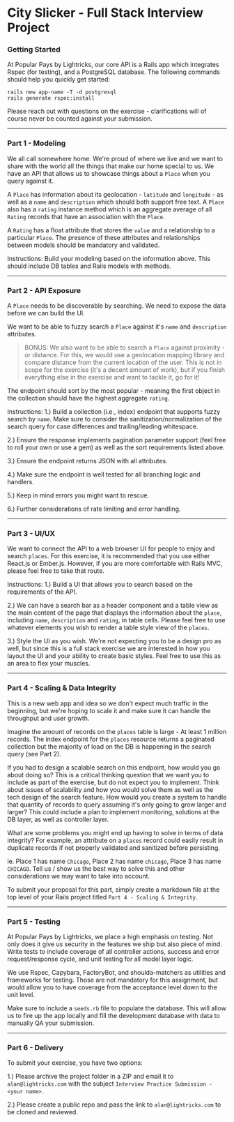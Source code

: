 # City Slicker - Full Stack Interview Project

### Getting Started

At Popular Pays by Lightricks, our core API is a Rails app which integrates Rspec (for testing), and a PostgreSQL database. The following commands should help you quickly get started:
```
rails new app-name -T -d postgresql
rails generate rspec:install
```
Please reach out with questions on the exercise - clarifications will of course never be counted against your submission.

----------------------

### Part 1 - Modeling

We all call somewhere home. We're proud of where we live and we want to share with the world all the things that make our home special to us. We have an API that allows us to showcase things about a `Place` when you query against it. 

A `Place` has information about its geolocation - `latitude` and `longitude` - as well as a `name` and `description` which should both support free text. A `Place` also has a `rating` instance method which is an aggregate average of all `Rating` records that have an association with the `Place`.

A `Rating` has a float attribute that stores the `value` and a relationship to a particular `Place`. The presence of these attributes and relationships between models should be mandatory and validated.

Instructions: Build your modeling based on the information above. This should include DB tables and Rails models with methods.

-----------------------

### Part 2 - API Exposure

A `Place` needs to be discoverable by searching. We need to expose the data before we can build the UI.

We want to be able to fuzzy search a `Place` against it's `name` and `description` attributes.  

> BONUS: We also want to be able to search a `Place` against proximity - or distance. For this, we would use a geolocation mapping library and compare distance from the current location of the user. This is not in scope for the exercise (it's a decent amount of work), but if you finish everything else in the exercise and want to tackle it, go for it!

The endpoint should sort by the most popular - meaning the first object in the collection should have the highest aggregate `rating`.

Instructions:
1.) Build a collection (i.e., index) endpoint that supports fuzzy search by `name`. Make sure to consider the sanitization/normalization of the search query for case differences and trailing/leading whitespace.

2.) Ensure the response implements pagination parameter support (feel free to roll your own or use a gem) as well as the sort requirements listed above.

3.) Ensure the endpoint returns JSON with all attributes.

4.) Make sure the endpoint is well tested for all branching logic and handlers.

5.) Keep in mind errors you might want to rescue.

6.) Further considerations of rate limiting and error handling.

------------------------

### Part 3 - UI/UX

We want to connect the API to a web browser UI for people to enjoy and search `places`. For this exercise, it is recommended that you use either React.js or Ember.js. However, if you are more comfortable with Rails MVC, please feel free to take that route.

Instructions:
1.) Build a UI that allows you to search based on the requirements of the API.

2.) We can have a search bar as a header component and a table view as the main content of the page that displays the information about the `place`, including `name`, `description` and `rating`, in table cells. Please feel free to use whatever elements you wish to render a table style view of the `places`.

3.) Style the UI as you wish. We're not expecting you to be a design pro as well, but since this is a full stack exercise we are interested in how you layout the UI and your ability to create basic styles. Feel free to use this as an area to flex your muscles.

------------------------

### Part 4 - Scaling & Data Integrity

This is a new web app and idea so we don't expect much traffic in the beginning, but we're hoping to scale it and make sure it can handle the throughput and user growth.

Imagine the amount of records on the `places` table is large - At least 1 million records.  The index endpoint for the `places` resource returns a paginated collection but the majority of load on the DB is happening in the search query (see Part 2).

If you had to design a scalable search on this endpoint, how would you go about doing so? This is a critical thinking question that we want you to include as part of the exercise, but do not expect you to implement. Think about issues of scalability and how you would solve them as well as the tech design of the search feature. How would you create a system to handle that quantity of records to query assuming it's only going to grow larger and larger? This could include a plan to implement monitoring, solutions at the DB layer, as well as controller layer.

What are some problems you might end up having to solve in terms of data integrity? For example, an attribute on a `places` record could easily result in duplicate records if not properly validated and sanitized before persisting.

ie. Place 1 has name `Chicago`, Place 2 has name `chicago`, Place 3 has name `CHICAGO`. Tell us / show us the best way to solve this and other considerations we may want to take into account.

To submit your proposal for this part, simply create a markdown file at the top level of your Rails project titled `Part 4 - Scaling & Integrity`.

-----------------------

### Part 5 - Testing

At Popular Pays by Lightricks, we place a high emphasis on testing. Not only does it give us security in the features we ship but also piece of mind. Write tests to include coverage of all controller actions, success and error request/response cycle, and unit testing for all model layer logic.

We use Rspec, Capybara, FactoryBot, and shoulda-matchers as utilities and frameworks for testing. Those are not mandatory for this assignment, but would allow you to have coverage from the acceptance level down to the unit level.

Make sure to include a `seeds.rb` file to populate the database.  This will allow us to fire up the app locally and fill the development database with data to manually QA your submission.

-----------------------

### Part 6 - Delivery

To submit your exercise, you have two options:

1.) Please archive the project folder in a ZIP and email it to `alan@lightricks.com` with the subject `Interview Practice Submission - <your name>`.

2.) Please create a public repo and pass the link to `alan@lightricks.com` to be cloned and reviewed.
